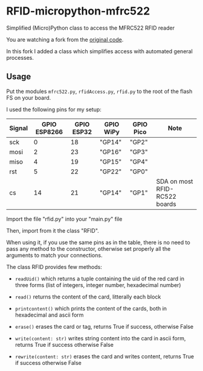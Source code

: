 # RFID-micropython-mfrc522
Simplified (Micro)Python class to access the MFRC522 RFID reader

You are watching a fork from the [original code](https://github.com/danjperron/micropython-mfrc522). 

In this fork I added a class which simplifies access with automated general processes.

## Usage

Put the modules ``mfrc522.py``, ``rfidAccess.py``, ``rfid.py`` to the root of the flash FS on your board. 

I used the following pins for my setup:

| Signal | GPIO ESP8266 | GPIO ESP32 | GPIO WiPy | GPIO Pico | Note                          |
| ------ | ------------ | ---------- | --------- | --------- | ----------------------------- |
| sck    | 0            | 18         | "GP14"    | "GP2"     |                               |
| mosi   | 2            | 23         | "GP16"    | "GP3"     |                               |
| miso   | 4            | 19         | "GP15"    | "GP4"     |                               |
| rst    | 5            | 22         | "GP22"    | "GP0"     |                               |
| cs     | 14           | 21         | "GP14"    | "GP1"     | SDA on most RFID-RC522 boards |
 
Import the file "rfid.py" into your "main.py" file

Then, import from it the class "RFID".

When using it, if you use the same pins as in the table, there is no need to pass any method to the constructor, otherwise set properly all the arguments to match your connections.

The class RFID provides few methods: 

- ``readUid()`` which returns a tuple containing the uid of the red card in three forms (list of integers, integer number, hexadecimal number)

- ``read()`` returns the content of the card, litterally each block

- ``printcontent()`` which prints the content of the cards, both in hexadecimal and ascii form

- ``erase()`` erases the card or tag, returns True if success, otherwise False

- ``write(content: str)`` writes string content into the card in ascii form, returns True if success otherwise False

- ``rewrite(content: str)`` erases the card and writes content, returns True if success otherwise False
